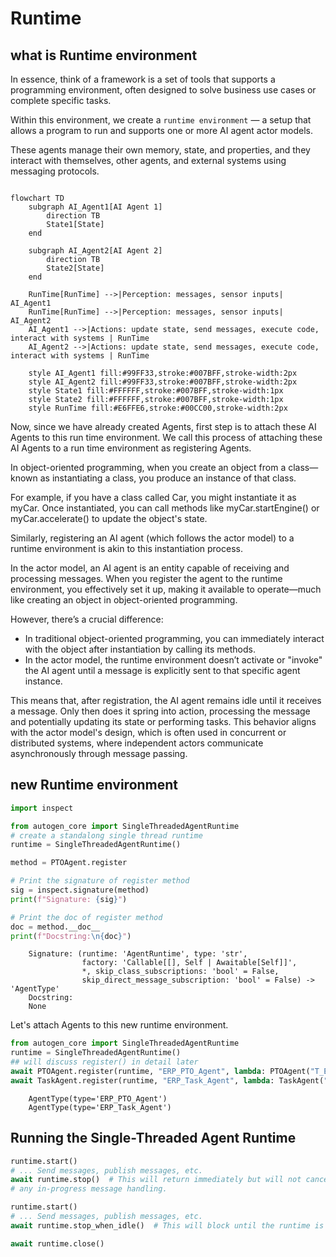# Runtime

## what is Runtime environment
In essence, think of a framework is a set of tools that supports a programming environment, often designed to solve business use cases or complete specific tasks. 

Within this environment, we create a `runtime environment` — a setup that allows a program to run and supports one or more AI agent actor models.

These agents manage their own memory, state, and properties, and they interact with themselves, other agents, and external systems using messaging protocols.

```{mermaid}

flowchart TD
    subgraph AI_Agent1[AI Agent 1]
        direction TB
        State1[State]
    end

    subgraph AI_Agent2[AI Agent 2]
        direction TB
        State2[State]
    end

    RunTime[RunTime] -->|Perception: messages, sensor inputs| AI_Agent1
    RunTime[RunTime] -->|Perception: messages, sensor inputs| AI_Agent2
    AI_Agent1 -->|Actions: update state, send messages, execute code, interact with systems | RunTime
    AI_Agent2 -->|Actions: update state, send messages, execute code, interact with systems | RunTime

    style AI_Agent1 fill:#99FF33,stroke:#007BFF,stroke-width:2px
    style AI_Agent2 fill:#99FF33,stroke:#007BFF,stroke-width:2px
    style State1 fill:#FFFFFF,stroke:#007BFF,stroke-width:1px
    style State2 fill:#FFFFFF,stroke:#007BFF,stroke-width:1px
    style RunTime fill:#E6FFE6,stroke:#00CC00,stroke-width:2px
```

Now, since we have already created Agents, first step is to attach these AI Agents to this run time environment.
We call this process of attaching these AI Agents to a run time environment as registering Agents.

In object-oriented programming, when you create an object from a class—known as instantiating a class, you produce an instance of that class. 

For example, if you have a class called Car, you might instantiate it as myCar. Once instantiated, you can call methods like myCar.startEngine() or myCar.accelerate() to update the object's state.

Similarly, registering an AI agent (which follows the actor model) to a runtime environment is akin to this instantiation process.

In the actor model, an AI agent is an entity capable of receiving and processing messages. When you register the agent to the runtime environment, you effectively set it up, making it available to operate—much like creating an object in object-oriented programming.

However, there’s a crucial difference:
- In traditional object-oriented programming, you can immediately interact with the object after instantiation by calling its methods.
- In the actor model, the runtime environment doesn’t activate or "invoke" the AI agent until a message is explicitly sent to that specific agent instance.

This means that, after registration, the AI agent remains idle until it receives a message. Only then does it spring into action, processing the message and potentially updating its state or performing tasks. This behavior aligns with the actor model's design, which is often used in concurrent or distributed systems, where independent actors communicate asynchronously through message passing.

## new Runtime environment
```python
import inspect

from autogen_core import SingleThreadedAgentRuntime
# create a standalong single thread runtime
runtime = SingleThreadedAgentRuntime()

method = PTOAgent.register

# Print the signature of register method
sig = inspect.signature(method)
print(f"Signature: {sig}")

# Print the doc of register method
doc = method.__doc__
print(f"Docstring:\n{doc}")
```

```{seealso} result
    Signature: (runtime: 'AgentRuntime', type: 'str', 
                factory: 'Callable[[], Self | Awaitable[Self]]',
                *, skip_class_subscriptions: 'bool' = False,
                skip_direct_message_subscription: 'bool' = False) -> 'AgentType'
    Docstring:
    None
```

Let's attach Agents to this new runtime environment.

```python
from autogen_core import SingleThreadedAgentRuntime
runtime = SingleThreadedAgentRuntime()
## will discuss register() in detail later
await PTOAgent.register(runtime, "ERP_PTO_Agent", lambda: PTOAgent("T_E_PTOAgent"))
await TaskAgent.register(runtime, "ERP_Task_Agent", lambda: TaskAgent("T_E_TaskAgent"))
```

```{seealso} result
    AgentType(type='ERP_PTO_Agent')
    AgentType(type='ERP_Task_Agent')
```

## Running the Single-Threaded Agent Runtime

```python
runtime.start()
# ... Send messages, publish messages, etc.
await runtime.stop()  # This will return immediately but will not cancel
# any in-progress message handling.

runtime.start()
# ... Send messages, publish messages, etc.
await runtime.stop_when_idle()  # This will block until the runtime is idle.

await runtime.close()
```